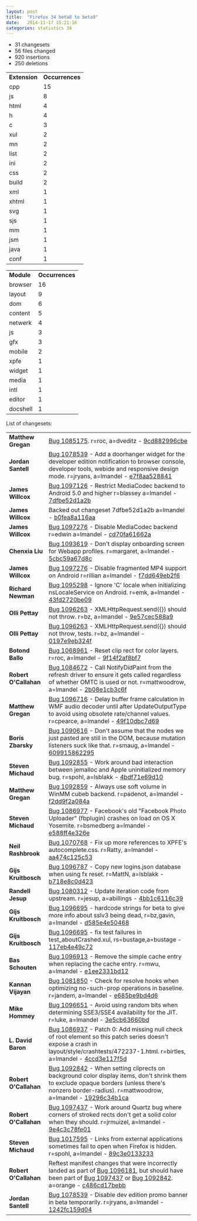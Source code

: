 ```yaml
---
layout: post
title:  "Firefox 34 beta8 to beta9"
date:   2014-11-17 15:21:16
categories: statistics 34
---
```


<p>
<ul>
<li>31 changesets</li>
<li>56 files changed</li>
<li>920 insertions</li>
<li>250 deletions</li>
</ul>
</p>
<p>
<table><tr><td><strong>Extension</strong></td><td><strong>Occurrences</strong></td></tr>
<tr><td>cpp</td><td>15</td></tr>
<tr><td>js</td><td>8</td></tr>
<tr><td>html</td><td>4</td></tr>
<tr><td>h</td><td>4</td></tr>
<tr><td>c</td><td>3</td></tr>
<tr><td>xul</td><td>2</td></tr>
<tr><td>mn</td><td>2</td></tr>
<tr><td>list</td><td>2</td></tr>
<tr><td>ini</td><td>2</td></tr>
<tr><td>css</td><td>2</td></tr>
<tr><td>build</td><td>2</td></tr>
<tr><td>xml</td><td>1</td></tr>
<tr><td>xhtml</td><td>1</td></tr>
<tr><td>svg</td><td>1</td></tr>
<tr><td>sjs</td><td>1</td></tr>
<tr><td>mm</td><td>1</td></tr>
<tr><td>jsm</td><td>1</td></tr>
<tr><td>java</td><td>1</td></tr>
<tr><td>conf</td><td>1</td></tr>
</table>
</p>
<p>
<table><tr><td><strong>Module</strong></td><td><strong>Occurrences</strong></td></tr>
<tr><td>browser</td><td>16</td></tr>
<tr><td>layout</td><td>9</td></tr>
<tr><td>dom</td><td>6</td></tr>
<tr><td>content</td><td>5</td></tr>
<tr><td>netwerk</td><td>4</td></tr>
<tr><td>js</td><td>3</td></tr>
<tr><td>gfx</td><td>3</td></tr>
<tr><td>mobile</td><td>2</td></tr>
<tr><td>xpfe</td><td>1</td></tr>
<tr><td>widget</td><td>1</td></tr>
<tr><td>media</td><td>1</td></tr>
<tr><td>intl</td><td>1</td></tr>
<tr><td>editor</td><td>1</td></tr>
<tr><td>docshell</td><td>1</td></tr>
</table>
</p>
<p>List of changesets:
<table>
<tr><td><strong>Matthew Gregan</strong></td><td><a href="http://bugzilla.mozilla.org/1085175">Bug 1085175</a>. r=roc, a=dveditz - <a href="https://hg.mozilla.org/releases/mozilla-beta/rev/9cd882996cbe">9cd882996cbe</a></td></tr>
<tr><td><strong>Jordan Santell</strong></td><td><a href="http://bugzilla.mozilla.org/1078539">Bug 1078539</a> - Add a doorhanger widget for the developer edition notification to browser console, developer tools, webide and responsive design mode. r=jryans, a=lmandel - <a href="https://hg.mozilla.org/releases/mozilla-beta/rev/e7f8aa528841">e7f8aa528841</a></td></tr>
<tr><td><strong>James Willcox</strong></td><td><a href="http://bugzilla.mozilla.org/1097126">Bug 1097126</a> - Restrict MediaCodec backend to Android 5.0 and higher r=blassey a=lmandel - <a href="https://hg.mozilla.org/releases/mozilla-beta/rev/7dfbe52d1a2b">7dfbe52d1a2b</a></td></tr>
<tr><td><strong>James Willcox</strong></td><td>Backed out changeset 7dfbe52d1a2b a=lmandel - <a href="https://hg.mozilla.org/releases/mozilla-beta/rev/b0fea8a116aa">b0fea8a116aa</a></td></tr>
<tr><td><strong>James Willcox</strong></td><td><a href="http://bugzilla.mozilla.org/1097276">Bug 1097276</a> - Disable MediaCodec backend r=edwin a=lmandel - <a href="https://hg.mozilla.org/releases/mozilla-beta/rev/cd70fa61662a">cd70fa61662a</a></td></tr>
<tr><td><strong>Chenxia Liu</strong></td><td><a href="http://bugzilla.mozilla.org/1093619">Bug 1093619</a> - Don't display onboarding screen for Webapp profiles. r=margaret, a=lmandel - <a href="https://hg.mozilla.org/releases/mozilla-beta/rev/5cbc59a67d8c">5cbc59a67d8c</a></td></tr>
<tr><td><strong>James Willcox</strong></td><td><a href="http://bugzilla.mozilla.org/1097276">Bug 1097276</a> - Disable fragmented MP4 support on Android r=rillian a=lmandel - <a href="https://hg.mozilla.org/releases/mozilla-beta/rev/f7dd649eb2f6">f7dd649eb2f6</a></td></tr>
<tr><td><strong>Richard Newman</strong></td><td><a href="http://bugzilla.mozilla.org/1095298">Bug 1095298</a> - Ignore 'C' locale when initializing nsLocaleService on Android. r=emk, a=lmandel - <a href="https://hg.mozilla.org/releases/mozilla-beta/rev/43fd2720be09">43fd2720be09</a></td></tr>
<tr><td><strong>Olli Pettay</strong></td><td><a href="http://bugzilla.mozilla.org/1096263">Bug 1096263</a> - XMLHttpRequest.send({}) should not throw. r=bz, a=lmandel - <a href="https://hg.mozilla.org/releases/mozilla-beta/rev/9e57cec588a9">9e57cec588a9</a></td></tr>
<tr><td><strong>Olli Pettay</strong></td><td><a href="http://bugzilla.mozilla.org/1096263">Bug 1096263</a> - XMLHttpRequest.send({}) should not throw, tests. r=bz, a=lmandel - <a href="https://hg.mozilla.org/releases/mozilla-beta/rev/0197e9eb324f">0197e9eb324f</a></td></tr>
<tr><td><strong>Botond Ballo</strong></td><td><a href="http://bugzilla.mozilla.org/1068961">Bug 1068961</a> - Reset clip rect for color layers. r=roc, a=lmandel - <a href="https://hg.mozilla.org/releases/mozilla-beta/rev/9f14f2af8bf7">9f14f2af8bf7</a></td></tr>
<tr><td><strong>Robert O'Callahan</strong></td><td><a href="http://bugzilla.mozilla.org/1084672">Bug 1084672</a> - Call NotifyDidPaint from the refresh driver to ensure it gets called regardless of whether OMTC is used or not. r=mattwoodrow, a=lmandel - <a href="https://hg.mozilla.org/releases/mozilla-beta/rev/2b08e1cb3c6f">2b08e1cb3c6f</a></td></tr>
<tr><td><strong>Matthew Gregan</strong></td><td><a href="http://bugzilla.mozilla.org/1096716">Bug 1096716</a> - Delay buffer frame calculation in WMF audio decoder until after UpdateOutputType to avoid using obsolete rate/channel values. r=cpearce, a=lmandel - <a href="https://hg.mozilla.org/releases/mozilla-beta/rev/49f10dbc7d69">49f10dbc7d69</a></td></tr>
<tr><td><strong>Boris Zbarsky</strong></td><td><a href="http://bugzilla.mozilla.org/1090616">Bug 1090616</a> - Don't assume that the nodes we just pasted are still in the DOM, because mutation listeners suck like that. r=smaug, a=lmandel - <a href="https://hg.mozilla.org/releases/mozilla-beta/rev/609915862295">609915862295</a></td></tr>
<tr><td><strong>Steven Michaud</strong></td><td><a href="http://bugzilla.mozilla.org/1092855">Bug 1092855</a> - Work around bad interaction between jemalloc and Apple uninitialized memory bug. r=spohl, a=lsblakk - <a href="https://hg.mozilla.org/releases/mozilla-beta/rev/4bdf71e69d10">4bdf71e69d10</a></td></tr>
<tr><td><strong>Matthew Gregan</strong></td><td><a href="http://bugzilla.mozilla.org/1092859">Bug 1092859</a> - Always use soft volume in WinMM cubeb backend. r=padenot, a=lmandel - <a href="https://hg.mozilla.org/releases/mozilla-beta/rev/f2dd9f2a084a">f2dd9f2a084a</a></td></tr>
<tr><td><strong>Steven Michaud</strong></td><td><a href="http://bugzilla.mozilla.org/1086977">Bug 1086977</a> - Facebook's old "Facebook Photo Uploader" (fbplugin) crashes on load on OS X Yosemite. r=bsmedberg a=lmandel - <a href="https://hg.mozilla.org/releases/mozilla-beta/rev/e588ff4e326e">e588ff4e326e</a></td></tr>
<tr><td><strong>Neil Rashbrook</strong></td><td><a href="http://bugzilla.mozilla.org/1070768">Bug 1070768</a> - Fix up more references to XPFE's autocomplete.css. r=Ratty, a=lmandel - <a href="https://hg.mozilla.org/releases/mozilla-beta/rev/aa474c125c53">aa474c125c53</a></td></tr>
<tr><td><strong>Gijs Kruitbosch</strong></td><td><a href="http://bugzilla.mozilla.org/1096787">Bug 1096787</a> - Copy new logins.json database when using fx reset. r=MattN, a=lsblakk - <a href="https://hg.mozilla.org/releases/mozilla-beta/rev/b718e8c0d423">b718e8c0d423</a></td></tr>
<tr><td><strong>Randell Jesup</strong></td><td><a href="http://bugzilla.mozilla.org/1080312">Bug 1080312</a> - Update iteration code from upstream. r=jesup, a=abillings - <a href="https://hg.mozilla.org/releases/mozilla-beta/rev/4bb1c6116c39">4bb1c6116c39</a></td></tr>
<tr><td><strong>Gijs Kruitbosch</strong></td><td><a href="http://bugzilla.mozilla.org/1096695">Bug 1096695</a> - hardcode strings for beta to give more info about sslv3 being dead, r=bz,gavin, a=lmandel - <a href="https://hg.mozilla.org/releases/mozilla-beta/rev/d585e4e50468">d585e4e50468</a></td></tr>
<tr><td><strong>Gijs Kruitbosch</strong></td><td><a href="http://bugzilla.mozilla.org/1096695">Bug 1096695</a> - fix test failures in test_aboutCrashed.xul, rs=bustage,a=bustage - <a href="https://hg.mozilla.org/releases/mozilla-beta/rev/117eb4e49c72">117eb4e49c72</a></td></tr>
<tr><td><strong>Bas Schouten</strong></td><td><a href="http://bugzilla.mozilla.org/1096913">Bug 1096913</a> - Remove the simple cache entry when replacing the cache entry. r=mwu, a=lmandel - <a href="https://hg.mozilla.org/releases/mozilla-beta/rev/e1ee2331bd12">e1ee2331bd12</a></td></tr>
<tr><td><strong>Kannan Vijayan</strong></td><td><a href="http://bugzilla.mozilla.org/1081850">Bug 1081850</a> - Check for resolve hooks when optimizing no-such-prop operations in baseline. r=jandem, a=lmandel - <a href="https://hg.mozilla.org/releases/mozilla-beta/rev/e685be9bd4d6">e685be9bd4d6</a></td></tr>
<tr><td><strong>Mike Hommey</strong></td><td><a href="http://bugzilla.mozilla.org/1096651">Bug 1096651</a> - Avoid using random bits when determining SSE3/SSE4 availability for the JIT. r=luke, a=lmandel - <a href="https://hg.mozilla.org/releases/mozilla-beta/rev/3e5cb63660bd">3e5cb63660bd</a></td></tr>
<tr><td><strong>L. David Baron</strong></td><td><a href="http://bugzilla.mozilla.org/1086937">Bug 1086937</a> - Patch 0: Add missing null check of root element so this patch series doesn't expose a crash in layout/style/crashtests/472237-1.html. r=birtles, a=lmandel - <a href="https://hg.mozilla.org/releases/mozilla-beta/rev/4ccd3e117f5d">4ccd3e117f5d</a></td></tr>
<tr><td><strong>Robert O'Callahan</strong></td><td><a href="http://bugzilla.mozilla.org/1092842">Bug 1092842</a> - When setting cliprects on background color display items, don't shrink them to exclude opaque borders (unless there's nonzero border-radius). r=mattwoodrow, a=lmandel - <a href="https://hg.mozilla.org/releases/mozilla-beta/rev/19296c34b1ca">19296c34b1ca</a></td></tr>
<tr><td><strong>Robert O'Callahan</strong></td><td><a href="http://bugzilla.mozilla.org/1097437">Bug 1097437</a> - Work around Quartz bug where corners of stroked rects don't get a solid color when they should. r=jrmuizel, a=lmandel - <a href="https://hg.mozilla.org/releases/mozilla-beta/rev/9e4c3c78fe01">9e4c3c78fe01</a></td></tr>
<tr><td><strong>Steven Michaud</strong></td><td><a href="http://bugzilla.mozilla.org/1017595">Bug 1017595</a> - Links from external applications sometimes fail to open when Firefox is hidden. r=spohl, a=lmandel - <a href="https://hg.mozilla.org/releases/mozilla-beta/rev/89c3e0133233">89c3e0133233</a></td></tr>
<tr><td><strong>Robert O'Callahan</strong></td><td>Reftest manifest changes that were incorrectly landed as part of <a href="http://bugzilla.mozilla.org/1096181">Bug 1096181</a>, but should have been part of <a href="http://bugzilla.mozilla.org/1097437">Bug 1097437</a> or <a href="http://bugzilla.mozilla.org/1092842">Bug 1092842</a>.  a=orange - <a href="https://hg.mozilla.org/releases/mozilla-beta/rev/c486cd17bebb">c486cd17bebb</a></td></tr>
<tr><td><strong>Jordan Santell</strong></td><td><a href="http://bugzilla.mozilla.org/1078539">Bug 1078539</a> - Disable dev edition promo banner in beta temporarily. r=jryans, a=lmandel - <a href="https://hg.mozilla.org/releases/mozilla-beta/rev/1242fc159d04">1242fc159d04</a></td></tr>
</table>
</p>
